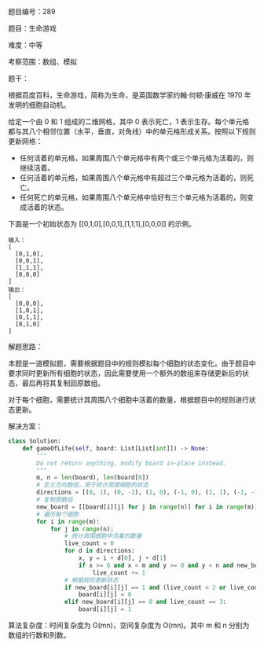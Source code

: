 题目编号：289

题目：生命游戏

难度：中等

考察范围：数组、模拟

题干：

根据百度百科，生命游戏，简称为生命，是英国数学家约翰·何顿·康威在 1970 年发明的细胞自动机。

给定一个由 0 和 1 组成的二维网格，其中 0 表示死亡，1 表示生存。每个单元格都与其八个相邻位置（水平，垂直，对角线）中的单元格形成关系。按照以下规则更新网格：

- 任何活着的单元格，如果周围八个单元格中有两个或三个单元格为活着的，则继续活着。
- 任何活着的单元格，如果周围八个单元格中有超过三个单元格为活着的，则死亡。
- 任何死亡的单元格，如果周围八个单元格中恰好有三个单元格为活着的，则变成活着的状态。

下面是一个初始状态为 [[0,1,0],[0,0,1],[1,1,1],[0,0,0]] 的示例。

```
输入：
[
  [0,1,0],
  [0,0,1],
  [1,1,1],
  [0,0,0]
]
输出：
[
  [0,0,0],
  [1,0,1],
  [0,1,1],
  [0,1,0]
]
```

解题思路：

本题是一道模拟题，需要根据题目中的规则模拟每个细胞的状态变化。由于题目中要求同时更新所有细胞的状态，因此需要使用一个额外的数组来存储更新后的状态，最后再将其复制回原数组。

对于每个细胞，需要统计其周围八个细胞中活着的数量，根据题目中的规则进行状态更新。

解决方案：

```python
class Solution:
    def gameOfLife(self, board: List[List[int]]) -> None:
        """
        Do not return anything, modify board in-place instead.
        """
        m, n = len(board), len(board[0])
        # 定义方向数组，用于统计周围细胞的状态
        directions = [(0, 1), (0, -1), (1, 0), (-1, 0), (1, 1), (-1, -1), (1, -1), (-1, 1)]
        # 复制原数组
        new_board = [[board[i][j] for j in range(n)] for i in range(m)]
        # 遍历每个细胞
        for i in range(m):
            for j in range(n):
                # 统计周围细胞中活着的数量
                live_count = 0
                for d in directions:
                    x, y = i + d[0], j + d[1]
                    if x >= 0 and x < m and y >= 0 and y < n and new_board[x][y] == 1:
                        live_count += 1
                # 根据规则更新状态
                if new_board[i][j] == 1 and (live_count < 2 or live_count > 3):
                    board[i][j] = 0
                elif new_board[i][j] == 0 and live_count == 3:
                    board[i][j] = 1

```

算法复杂度：时间复杂度为 O(mn)，空间复杂度为 O(mn)。其中 m 和 n 分别为数组的行数和列数。